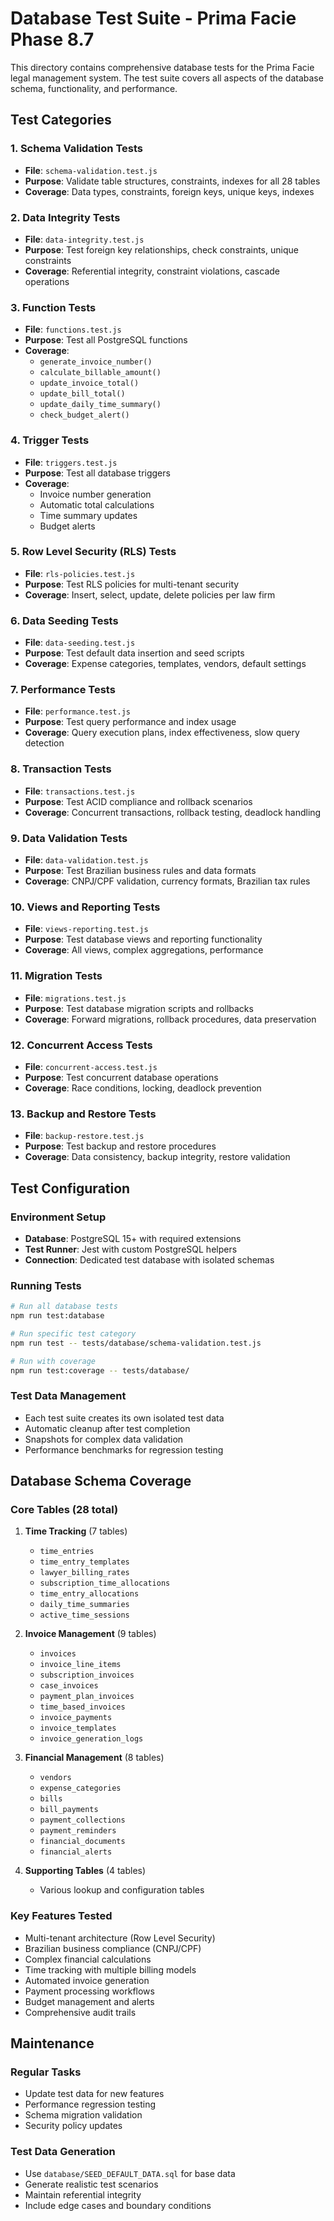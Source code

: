 # Database Test Suite - Prima Facie Phase 8.7

This directory contains comprehensive database tests for the Prima Facie legal management system. The test suite covers all aspects of the database schema, functionality, and performance.

## Test Categories

### 1. Schema Validation Tests
- **File**: `schema-validation.test.js`
- **Purpose**: Validate table structures, constraints, indexes for all 28 tables
- **Coverage**: Data types, constraints, foreign keys, unique keys, indexes

### 2. Data Integrity Tests
- **File**: `data-integrity.test.js`
- **Purpose**: Test foreign key relationships, check constraints, unique constraints
- **Coverage**: Referential integrity, constraint violations, cascade operations

### 3. Function Tests
- **File**: `functions.test.js`
- **Purpose**: Test all PostgreSQL functions
- **Coverage**: 
  - `generate_invoice_number()`
  - `calculate_billable_amount()`
  - `update_invoice_total()`
  - `update_bill_total()`
  - `update_daily_time_summary()`
  - `check_budget_alert()`

### 4. Trigger Tests
- **File**: `triggers.test.js`
- **Purpose**: Test all database triggers
- **Coverage**: 
  - Invoice number generation
  - Automatic total calculations
  - Time summary updates
  - Budget alerts

### 5. Row Level Security (RLS) Tests
- **File**: `rls-policies.test.js`
- **Purpose**: Test RLS policies for multi-tenant security
- **Coverage**: Insert, select, update, delete policies per law firm

### 6. Data Seeding Tests
- **File**: `data-seeding.test.js`
- **Purpose**: Test default data insertion and seed scripts
- **Coverage**: Expense categories, templates, vendors, default settings

### 7. Performance Tests
- **File**: `performance.test.js`
- **Purpose**: Test query performance and index usage
- **Coverage**: Query execution plans, index effectiveness, slow query detection

### 8. Transaction Tests
- **File**: `transactions.test.js`
- **Purpose**: Test ACID compliance and rollback scenarios
- **Coverage**: Concurrent transactions, rollback testing, deadlock handling

### 9. Data Validation Tests
- **File**: `data-validation.test.js`
- **Purpose**: Test Brazilian business rules and data formats
- **Coverage**: CNPJ/CPF validation, currency formats, Brazilian tax rules

### 10. Views and Reporting Tests
- **File**: `views-reporting.test.js`
- **Purpose**: Test database views and reporting functionality
- **Coverage**: All views, complex aggregations, performance

### 11. Migration Tests
- **File**: `migrations.test.js`
- **Purpose**: Test database migration scripts and rollbacks
- **Coverage**: Forward migrations, rollback procedures, data preservation

### 12. Concurrent Access Tests
- **File**: `concurrent-access.test.js`
- **Purpose**: Test concurrent database operations
- **Coverage**: Race conditions, locking, deadlock prevention

### 13. Backup and Restore Tests
- **File**: `backup-restore.test.js`
- **Purpose**: Test backup and restore procedures
- **Coverage**: Data consistency, backup integrity, restore validation

## Test Configuration

### Environment Setup
- **Database**: PostgreSQL 15+ with required extensions
- **Test Runner**: Jest with custom PostgreSQL helpers
- **Connection**: Dedicated test database with isolated schemas

### Running Tests

```bash
# Run all database tests
npm run test:database

# Run specific test category
npm run test -- tests/database/schema-validation.test.js

# Run with coverage
npm run test:coverage -- tests/database/
```

### Test Data Management
- Each test suite creates its own isolated test data
- Automatic cleanup after test completion
- Snapshots for complex data validation
- Performance benchmarks for regression testing

## Database Schema Coverage

### Core Tables (28 total)
1. **Time Tracking** (7 tables)
   - `time_entries`
   - `time_entry_templates`
   - `lawyer_billing_rates`
   - `subscription_time_allocations`
   - `time_entry_allocations`
   - `daily_time_summaries`
   - `active_time_sessions`

2. **Invoice Management** (9 tables)
   - `invoices`
   - `invoice_line_items`
   - `subscription_invoices`
   - `case_invoices`
   - `payment_plan_invoices`
   - `time_based_invoices`
   - `invoice_payments`
   - `invoice_templates`
   - `invoice_generation_logs`

3. **Financial Management** (8 tables)
   - `vendors`
   - `expense_categories`
   - `bills`
   - `bill_payments`
   - `payment_collections`
   - `payment_reminders`
   - `financial_documents`
   - `financial_alerts`

4. **Supporting Tables** (4 tables)
   - Various lookup and configuration tables

### Key Features Tested
- Multi-tenant architecture (Row Level Security)
- Brazilian business compliance (CNPJ/CPF)
- Complex financial calculations
- Time tracking with multiple billing models
- Automated invoice generation
- Payment processing workflows
- Budget management and alerts
- Comprehensive audit trails

## Maintenance

### Regular Tasks
- Update test data for new features
- Performance regression testing
- Schema migration validation
- Security policy updates

### Test Data Generation
- Use `database/SEED_DEFAULT_DATA.sql` for base data
- Generate realistic test scenarios
- Maintain referential integrity
- Include edge cases and boundary conditions